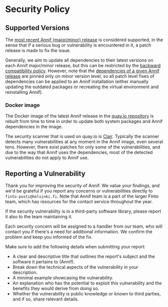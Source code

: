 # Security Policy

## Supported Versions

The [most recent Annif (major/minor) release](https://github.com/NatLibFi/Annif/releases)
is considered supported,
in the sense that if a serious bug or vulnerability is encountered in it,
a patch release is made to fix the issue.

Generally, we aim to update all dependencies to their latest versions
on each Annif major/minor release, but this can be restricted by the
[backward compatibility policy](https://github.com/NatLibFi/Annif/wiki/Backward-compatibility-between-Annif-releases).
However, note that the [dependencies of a given Annif release](https://github.com/NatLibFi/Annif/blob/main/pyproject.toml)
are pinned only on minor version level, so all patch level fixes of dependencies
can be applied to an Annif installation
(either manually updating the outdated packages or recreating the virtual environment and reinstalling Annif).

### Docker image
The Docker image of the latest Annif release in the
[quay.io repository](https://quay.io/repository/natlibfi/annif?tab=tags)
is rebuilt from time to time in order to update both system packages and Annif dependencies in the image.

The security scanner that is used on quay.io is
[Clair](https://access.redhat.com/documentation/en-us/red_hat_quay/3/html/about_quay_io/clair-vulnerability-scanner).
Typically the scanner detects many vulnerabilities at any moment in the Annif image, even several tens.
However, there exist patches for only some of the vulnerabilities,
and due to the way that Annif uses the dependencies, most of the detected vulnerabilities
do not apply to Annif use.

## Reporting a Vulnerability

Thank you for improving the security of Annif.
We value your findings, and we'd be grateful if you report
any concerns or vulnerabilities directly to `finto-posti@helsinki.fi`.
Note that Annif team is a part of the larger Finto team,
which has resources for the contact service throughout the year.

If the security vulnerability is in a third-party software library,
please report it also to the team maintaining it.

Each security concern will be assigned to a handler from our team,
who will contact you if there's a need for additional information.
We confirm the problem and keep you informed of the fix.

Make sure to add the following details when submitting your report:

- A clear and descriptive title that outlines the report's subject and the software it pertains to (Annif).
- Break down the technical aspects of the vulnerability in your description.
- A minimal example showcasing the vulnerability.
- An explanation who has the potential to exploit this vulnerability and the benefits they would derive from doing so.
- Whether the vulnerability is public knowledge or known to third parties, and if so, share relevant details.
